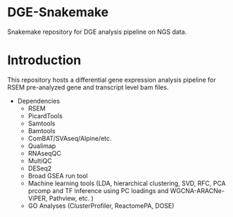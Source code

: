 # DGE-Snakemake
Snakemake repository for DGE analysis pipeline on NGS data. 

# Introduction
This repository hosts a differential gene expression analysis pipeline for RSEM pre-analyzed gene and transcript level bam files. 

* Dependencies
  * RSEM
  * PicardTools
  * Samtools
  * Bamtools
  * ComBAT/SVAseq/Alpine/etc.
  * Qualimap
  * RNAseqQC
  * MultiQC
  * DESeq2
  * Broad GSEA run tool
  * Machine learning tools (LDA, hierarchical clustering, SVD, RFC, PCA prcomp and TF inference using PC loadings and WGCNA-ARACNe-ViPER, Pathview, etc. )
  * GO Analyses (ClusterProfiler, ReactomePA, DOSE)
  
  
